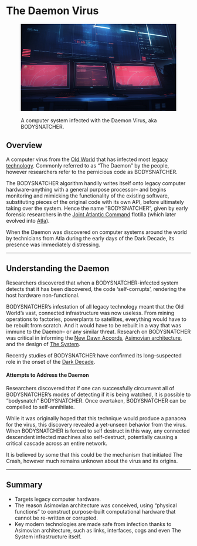 # The Daemon Virus

<figure><img src="../../.gitbook/assets/daemon.png" alt="" width="563"><figcaption><p>A computer system infected with the Daemon Virus, aka BODYSNATCHER.</p></figcaption></figure>

## Overview

A computer virus from the [Old World](../history/the-old-world.md) that has infected most [legacy technology](legacy-tech.md). Commonly referred to as “The Daemon” by the people, however researchers refer to the pernicious code as BODYSNATCHER.

The BODYSNATCHER algorithm handily writes itself onto legacy computer hardware–anything with a general purpose processor– and begins monitoring and mimicking the functionality of the existing software, substituting pieces of the original code with its own API, before ultimately taking over the system. Hence the name “BODYSNATCHER”, given by early forensic researchers in the [Joint Atlantic Command](../../nations/gata/history/the-joint-atlantic-command-jac.md) flotilla (which later evolved into [Atla](../../nations/gata/key-locations/atla.md)).

When the Daemon was discovered on computer systems around the world by technicians from Atla during the early days of the Dark Decade, its presence was immediately distressing.

***

## Understanding the Daemon

Researchers discovered that when a BODYSNATCHER-infected system detects that it has been discovered, the code ‘self-corrupts’, rendering the host hardware non-functional.

BODYSNATCHER’s infestation of all legacy technology meant that the Old World’s vast, connected infrastructure was now useless. From mining operations to factories, powerplants to satellites, everything would have to be rebuilt from scratch. And it would have to be rebuilt in a way that was immune to the Daemon– or any similar threat. Research on BODYSNATCHER was critical in informing the [New Dawn Accords](../../nations/gata/politics/new-dawn-accords.md), [Asimovian architecture](asimovian-architecture.md), and the design of [The System](../../nations/gata/politics/the-system.md).

Recently studies of BODYSNATCHER have confirmed its long-suspected role in the onset of the [Dark Decade](../history/the-dark-decade.md).

#### Attempts to Address the Daemon

Researchers discovered that if one can successfully circumvent all of BODYSNATCHER’s modes of detecting if it is being watched, it is possible to “bodysnatch” BODYSNATCHER. Once overtaken, BODYSNATCHER can be compelled to self-annihilate.

While it was originally hoped that this technique would produce a panacea for the virus, this discovery revealed a yet-unseen behavior from the virus. When BODYSNATCHER is forced to self destruct in this way, any connected descendent infected machines also self-destruct, potentially causing a critical cascade across an entire network.

It is believed by some that this could be the mechanism that initiated The Crash, however much remains unknown about the virus and its origins.

***

## Summary

* Targets legacy computer hardware.
* The reason Asimovian architecture was conceived, using “physical functions” to construct purpose-built computational hardware that cannot be re-written or corrupted.
* Key modern technologies are made safe from infection thanks to Asimovian architecture, such as links, interfaces, cogs and even The System infrastructure itself.

